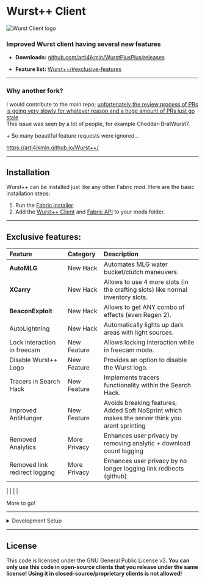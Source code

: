 # Wurst++ Client

![Wurst Client logo](https://arti4ikmin.github.io/Wurst++/img/w++%20nobg.png)

### Improved Wurst client having several new features

- **Downloads:** [github.com/arti4ikmin/WurstPlusPlus/releases](https://github.com/arti4ikmin/WurstPlusPlus/releases)

- **Feature list:** [Wurst++/#exclusive-features](https://github.com/arti4ikmin/WurstPlusPlus?tab=readme-ov-file#exclusive-features)

---
### Why another fork?
I would contribute to the main repo; [unfortenately the review process of PRs 
is going very slowly for whatever reason and a huge amount of PRs just go stale](https://github.com/Wurst-Imperium/Wurst7/pull/318#issuecomment-1046826198)
<br> This issue was seen by a lot of people, for example Cheddar-BratWurst7.

\+ So many beautiful feature requests were ignored...

https://arti4ikmin.github.io/Wurst++/

---

## Installation

Wurst++ can be installed just like any other Fabric mod. Here are the basic installation steps:

1. Run the [Fabric installer](https://fabricmc.net/use/installer/). 
2. Add the [Wurst++ Client](https://github.com/arti4ikmin/WurstPlusPlus/releases) and [Fabric API](https://modrinth.com/mod/fabric-api/versions) to your mods folder.
---

## Exclusive features:

| Feature                       | Category     | Description                                                                                    |
|:------------------------------|:-------------|:-----------------------------------------------------------------------------------------------|
| **AutoMLG**                   | New Hack     | Automates MLG water bucket/clutch maneuvers.                                                   |
| **XCarry**                    | New Hack     | Allows to use 4 more slots (in the crafting slots) like normal inventory slots.                |
| **BeaconExploit**             | New Hack     | Allows to get ANY combo of effects (even Regen 2).                                             |
| AutoLightning                 | New Hack     | Automatically lights up dark areas with light sources.                                         |
| Lock interaction in freecam   | New Feature  | Allows locking interaction while in freecam mode.                                              |
| Disable Wurst++ Logo          | New Feature  | Provides an option to disable the Wurst logo.                                                  |
| Tracers in Search Hack        | New Feature  | Implements tracers functionality within the Search Hack.                                       |
| Improved AntiHunger           | New Feature  | Avoids breaking features; Added Soft NoSprint which makes the server think you arent sprinting |
| Removed Analytics             | More Privacy | Enhances user privacy by removing analytic + download count logging                            |
| Removed link redirect logging | More Privacy | Enhances user privacy by no longer logging link redirects (github)                             |


|                               |              |                                                                     |

More to go!
<br>

---

<details>
<summary> Development Setup </summary>

> [!IMPORTANT]
> Make sure you have [Java Development Kit 21](https://www.oracle.com/de/java/technologies/downloads/) installed. It won't work with other versions.


### Development using IntelliJ IDEA

```pwsh
git clone https://github.com/arti4ikmin/WurstPlusPlus.git
cd WurstPlusPlus
./gradlew genSources idea
```


### Development using Eclipse

1. Clone the repository:

   ```pwsh
   git clone https://github.com/arti4ikmin/WurstPlusPlus.git
   cd WurstPlusPlus
   ```

2. Generate the sources:

   ```pwsh
   ./gradlew genSources eclipse
   ```

3. In Eclipse, go to `Import...` > `Existing Projects into Workspace` and select this project.

4. **Optional:** Right-click on the project and select `Properties` > `Java Code Style`. Then under `Clean Up`, `Code Templates`, `Formatter`, import the respective files in the `codestyle` folder.

### Development using VSCode / Cursor

> [!TIP]
> You'll probably want to install the [Extension Pack for Java](https://marketplace.visualstudio.com/items?itemName=vscjava.vscode-java-pack) to make development easier.

1. Clone the repository:

   ```pwsh
   git clone https://github.com/Wurst-Imperium/Wurst7.git
   cd WurstPlusPlus
   ```

2. Generate the sources:

   ```pwsh
   ./gradlew genSources vscode
   ```

3. Open the `Wurst7` folder in VSCode / Cursor.

4. **Optional:** In the VSCode settings, set `java.format.settings.url` to `https://raw.githubusercontent.com/Wurst-Imperium/Wurst7/master/codestyle/formatter.xml` and `java.format.settings.profile` to `Wurst-Imperium`.
</details>

---

## License

This code is licensed under the GNU General Public License v3. **You can only use this code in open-source clients that you release under the same license! Using it in closed-source/proprietary clients is not allowed!**
